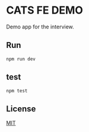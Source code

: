 # CATS FE DEMO

Demo app for the interview.

## Run

```
npm run dev
```

## test

```
npm test
```

## License
[MIT](https://choosealicense.com/licenses/mit/)